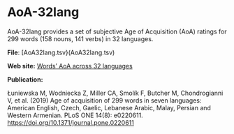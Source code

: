 # AoA-32lang

AoA-32lang provides a set of subjective Age of Acquisition (AoA) ratings for 299 words (158 nouns, 141 verbs) in 32 languages.


**File**: [AoA32lang.tsv}(AoA32lang.tsv)

**Web site:**  [Words’ AoA across 32 languages](https://doi.org/10.1371/journal.pone.0220611.s001)

**Publication:**

Łuniewska M, Wodniecka Z, Miller CA, Smolík F, Butcher M, Chondrogianni V, et al. (2019) Age of acquisition of 299 words in seven languages: American English, Czech, Gaelic, Lebanese Arabic, Malay, Persian and Western Armenian. PLoS ONE 14(8): e0220611. <https://doi.org/10.1371/journal.pone.0220611>

